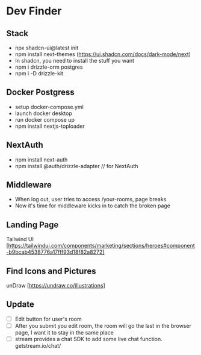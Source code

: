 # Dev Finder

## Stack

- npx shadcn-ui@latest init
- npm install next-themes (https://ui.shadcn.com/docs/dark-mode/next)
- In shadcn, you need to install the stuff you want
- npm i drizzle-orm postgres
- npm i -D drizzle-kit

## Docker Postgress

- setup docker-compose.yml
- launch docker desktop
- run docker compose up
- npm install nextjs-toploader

## NextAuth

- npm install next-auth
- npm install @auth/drizzle-adapter // for NextAuth

## Middleware

- When log out, user tries to access /your-rooms, page breaks
- Now it's time for middleware kicks in to catch the broken page

## Landing Page

Tailwind UI [https://tailwindui.com/components/marketing/sections/heroes#component-b9bcab4538776a17fff93d18f82a8272]

## Find Icons and Pictures

unDraw [https://undraw.co/illustrations]

## Update

- [ ] Edit button for user's room
- [ ] After you submit you edit room, the room will go the last in the browser page, I want it to stay in the same place
- [ ] stream provides a chat SDK to add some live chat function. getstream.io/chat/
